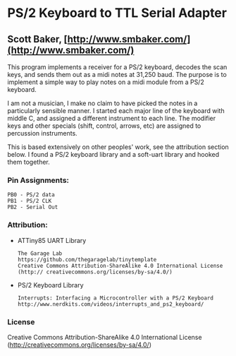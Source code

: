 # PS/2 Keyboard to TTL Serial Adapter
## Scott Baker, [http://www.smbaker.com/](http://www.smbaker.com/)

This program implements a receiver for a PS/2 keyboard, decodes the scan keys,
and sends them out as a midi notes at 31,250 baud. The purpose is to implement
a simple way to play notes on a midi module from a PS/2 keyboard.

I am not a musician, I make no claim to have picked the notes in a 
particularly sensible manner. I started each major line of the keyboard with
middle C, and assigned a different instrument to each line. The modifier keys
and other specials (shift, control, arrows, etc) are assigned to percussion 
instruments. 

This is based extensively on other peoples' work, see the attribution section below.
I found a PS/2 keyboard library and a soft-uart library and hooked them together.

### Pin Assignments:

    PB0 - PS/2 data
    PB1 - PS/2 CLK
    PB2 - Serial Out

### Attribution:

* ATTiny85 UART Library 

      The Garage Lab
      https://github.com/thegaragelab/tinytemplate
      Creative Commons Attribution-ShareAlike 4.0 International License (http:// creativecommons.org/licenses/by-sa/4.0/)

* PS/2 Keyboard Library

      Interrupts: Interfacing a Microcontroller with a PS/2 Keyboard
      http://www.nerdkits.com/videos/interrupts_and_ps2_keyboard/

### License
Creative Commons Attribution-ShareAlike 4.0 International License (http://creativecommons.org/licenses/by-sa/4.0/)
